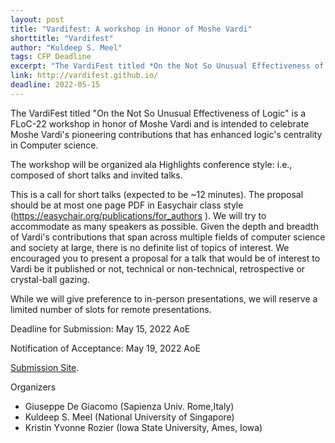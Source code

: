 ```yaml
---
layout: post
title: "Vardifest: A workshop in Honor of Moshe Vardi"
shorttitle: "Vardifest"
author: "Kuldeep S. Meel"
tags: CFP Deadline
excerpt: "The VardiFest titled *On the Not So Unusual Effectiveness of Logic* is a FLoC-22 workshop in honor of Moshe Vardi and is intended to celebrate Moshe Vardi's pioneering contributions that has enhanced logic's centrality in Computer science."
link: http://vardifest.github.io/
deadline: 2022-05-15
---
```

The VardiFest titled "On the Not So Unusual Effectiveness of Logic" is a FLoC-22 workshop in honor of Moshe Vardi and is intended to celebrate Moshe Vardi's pioneering contributions that has enhanced logic's centrality in Computer science.

The workshop will be organized ala Highlights conference style: i.e., composed of short talks and invited talks.

This is a call for short talks (expected to be ~12 minutes). The proposal should be at most one page PDF in Easychair class style (https://easychair.org/publications/for_authors ). We will try to accommodate as many speakers as possible. Given the depth and breadth of Vardi's contributions that span across multiple fields of computer science and society at large, there is no definite list of topics of interest. We encouraged you to present a proposal for a talk that would be of interest to Vardi be it published or not, technical or non-technical, retrospective or crystal-ball gazing.

While we will give preference to in-person presentations, we will reserve a limited number of slots for remote presentations.

 

Deadline for Submission: May 15, 2022 AoE

Notification of Acceptance: May 19, 2022 AoE

[Submission Site](https://easychair.org/conferences/?conf=vardifest22).


Organizers

+ Giuseppe De Giacomo (Sapienza Univ. Rome,Italy)
+ Kuldeep S. Meel (National University of Singapore)
+ Kristin Yvonne Rozier (Iowa State University, Ames, Iowa)